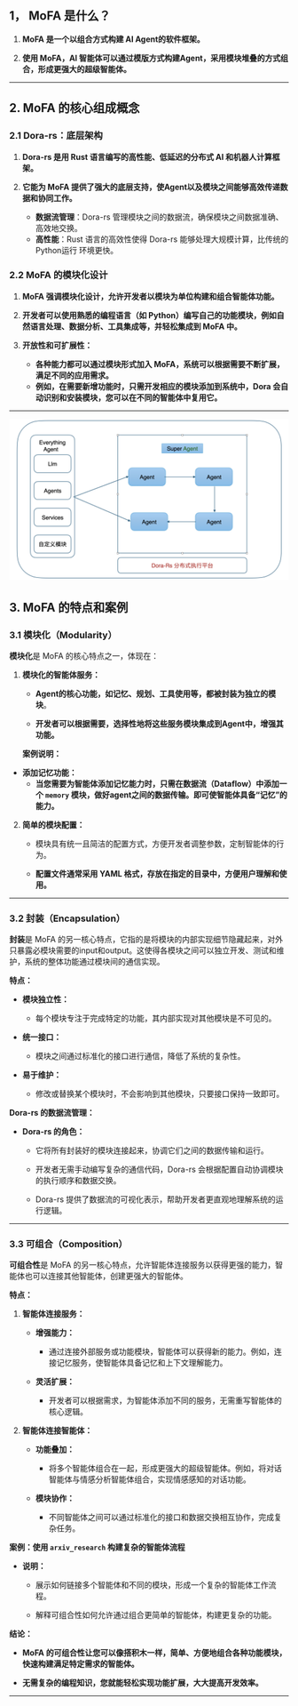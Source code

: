 
## 1， **MoFA 是什么？**

1. **MoFA 是一个以组合方式构建 AI Agent的软件框架。**

2. **使用 MoFA，AI 智能体可以通过模版方式构建Agent，采用模块堆叠的方式组合，形成更强大的超级智能体。**

---

## 2. MoFA 的核心组成概念

### 2.1 Dora-rs：底层架构

1. **Dora-rs 是用 Rust 语言编写的高性能、低延迟的分布式 AI 和机器人计算框架。**

2. **它能为 MoFA 提供了强大的底层支持，使Agent以及模块之间能够高效传递数据和协同工作。**
   - **数据流管理**：Dora-rs 管理模块之间的数据流，确保模块之间数据准确、高效地交换。
   - **高性能**：Rust 语言的高效性使得 Dora-rs 能够处理大规模计算，比传统的 Python运行 环境更快。

### 2.2 MoFA 的模块化设计

1. **MoFA 强调模块化设计，允许开发者以模块为单位构建和组合智能体功能。**
2. **开发者可以使用熟悉的编程语言（如 Python）编写自己的功能模块，例如自然语言处理、数据分析、工具集成等，并轻松集成到 MoFA 中。**
3. **开放性和可扩展性：**

   - **各种能力都可以通过模块形式加入 MoFA，系统可以根据需要不断扩展，满足不同的应用需求。**
   - **例如，在需要新增功能时，只需开发相应的模块添加到系统中，Dora 会自动识别和安装模块，您可以在不同的智能体中复用它。**

---
![Mofa框架.png](Mofa%E6%A1%86%E6%9E%B6%E5%AE%89%E8%A3%85.png)
## 3. MoFA 的特点和案例



### 3.1 模块化（Modularity）

**模块化**是 MoFA 的核心特点之一，体现在：

1. **模块化的智能体服务：**

   - **Agent的核心功能，如记忆、规划、工具使用等，都被封装为独立的模块**。

   - **开发者可以根据需要，选择性地将这些服务模块集成到Agent中，增强其功能。**

   **案例说明：**
   
- **添加记忆功能：**
   - **当您需要为智能体添加记忆能力时，只需在数据流（Dataflow）中添加一个 `memory` 模块，做好agent之间的数据传输。即可使智能体具备“记忆”的能力。**

2. **简单的模块配置：**

   - 模块具有统一且简洁的配置方式，方便开发者调整参数，定制智能体的行为。

   - **配置文件通常采用 YAML 格式，存放在指定的目录中，方便用户理解和使用。**

---

### 3.2 封装（Encapsulation）

**封装**是 MoFA 的另一核心特点，它指的是将模块的内部实现细节隐藏起来，对外只暴露必模块需要的input和output。这使得各模块之间可以独立开发、测试和维护，系统的整体功能通过模块间的通信实现。

**特点：**

- **模块独立性：**

  - 每个模块专注于完成特定的功能，其内部实现对其他模块是不可见的。

- **统一接口：**

  - 模块之间通过标准化的接口进行通信，降低了系统的复杂性。

- **易于维护：**

  - 修改或替换某个模块时，不会影响到其他模块，只要接口保持一致即可。

**Dora-rs 的数据流管理：**

- **Dora-rs 的角色：**

  - 它将所有封装好的模块连接起来，协调它们之间的数据传输和运行。

  - 开发者无需手动编写复杂的通信代码，Dora-rs 会根据配置自动协调模块的执行顺序和数据交换。

  - Dora-rs 提供了数据流的可视化表示，帮助开发者更直观地理解系统的运行逻辑。




---

### 3.3 可组合（Composition）

**可组合性**是 MoFA 的另一核心特点，允许智能体连接服务以获得更强的能力，智能体也可以连接其他智能体，创建更强大的智能体。

**特点：**

1. **智能体连接服务：**

   - **增强能力：**

     - 通过连接外部服务或功能模块，智能体可以获得新的能力。例如，连接记忆服务，使智能体具备记忆和上下文理解能力。

   - **灵活扩展：**

     - 开发者可以根据需求，为智能体添加不同的服务，无需重写智能体的核心逻辑。

2. **智能体连接智能体：**

   - **功能叠加：**

     - 将多个智能体组合在一起，形成更强大的超级智能体。例如，将对话智能体与情感分析智能体组合，实现情感感知的对话功能。

   - **模块协作：**

     - 不同智能体之间可以通过标准化的接口和数据交换相互协作，完成复杂任务。

**案例：使用 `arxiv_research` 构建复杂的智能体流程**

- **说明：**

  - 展示如何链接多个智能体和不同的模块，形成一个复杂的智能体工作流程。

  - 解释可组合性如何允许通过组合更简单的智能体，构建更复杂的功能。

**结论：**

- **MoFA 的可组合性让您可以像搭积木一样，简单、方便地组合各种功能模块，快速构建满足特定需求的智能体。**

- **无需复杂的编程知识，您就能轻松实现功能扩展，大大提高开发效率。**

---

